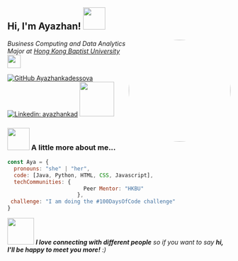 <!--
**ayazhankadessova/ayazhankadessova** is a ✨ _special_ ✨ repository because its `README.md` (this file) appears on your GitHub profile.

Here are some ideas to get you started:

- 🔭 I’m currently working on ...
- 🌱 I’m currently learning ...
- 👯 I’m looking to collaborate on ...
- 🤔 I’m looking for help with ...
- 💬 Ask me about ...
- 📫 How to reach me: ...
- 😄 Pronouns: ...
- ⚡ Fun fact: ...
-->
<html>
<head>
<link rel="stylesheet" href="https://kit.fontawesome.com/eecf2e68e4.css" crossorigin="anonymous">
</head>
<body>
<h2> Hi, I'm Ayazhan! <img src="https://media.giphy.com/media/SsBGWQvtVJJqCkMXe2/giphy.gif" width="50"></h2>

<img align='right' src="https://media.giphy.com/media/BferOKonYOspm28AiB/giphy.gif" width="230" style="border-radius: 50%;">
<p><em>Business Computing and Data Analytics Major at <a href="https://www.comp.hkbu.edu.hk/v1/">Hong Kong Baptist University</a><img src="https://media.giphy.com/media/fYSnHlufseco8Fh93Z/giphy.gif" width="30"></br></em></p>

<i class="fa-brands fa-youtube"></i>
[![GitHub Ayazhankadessova](https://img.shields.io/github/followers/ayazhankadessova?label=follow&style=social)](https://github.com/ayazhankadessova)
[![Linkedin: ayazhankad](https://img.shields.io/badge/LinkedIn-blue?style=flat&logo=linkedin&labelColor=blue&link=https://www.linkedin.com/in/ayazhankad/)](https://www.linkedin.com/in/ayazhankad/)
<img src="https://img.shields.io/badge/YouTube-%23FF0000.svg?style=for-the-badge&logo=YouTube&logoColor=white" href="https://www.youtube.com/channel/UC9SnJoAITiY89RGigVYTw3g" width="78">


### <img src="https://media.giphy.com/media/dZcsQfCXxIBii4atbm/giphy.gif" width="50"> A little more about me...   

```javascript
const Aya = {
  pronouns: "she" | "her",
  code: [Java, Python, HTML, CSS, Javascript],
  techCommunities: {
                        Peer Mentor: "HKBU"             
                      },
 challenge: "I am doing the #100DaysOfCode challenge"
}
```

<img src="https://media.giphy.com/media/LnQjpWaON8nhr21vNW/giphy.gif" width="60"> <em><b>I love connecting with different people</b> so if you want to say <b>hi, I'll be happy to meet you more!</b> :)</em>

</body>
</html> 

